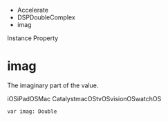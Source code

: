

- Accelerate
- DSPDoubleComplex
-  imag 

Instance Property

# imag

The imaginary part of the value.

iOSiPadOSMac CatalystmacOStvOSvisionOSwatchOS

``` source
var imag: Double
```

